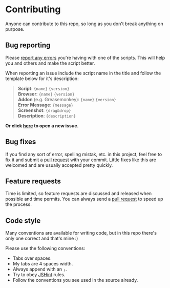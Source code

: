 # Contributing
Anyone can contribute to this repo, so long as you don't break anything on purpose.


## Bug reporting
Please [report any errors](https://github.com/jerone/UserScripts/issues/new) you're having with one of the scripts. This will help you and others and make the script better.

When reporting an issue include the script name in the title and follow the template below for it's description:

> **Script**: `{name}` `{version}`<br />
> **Browser**: `{name}` `{version}`<br />
> **Addon** (e.g. Greasemonkey): `{name}` `{version}`<br />
> **Error Message**: `{message}`<br />
> **Screenshot**: `{drag&drop}`<br />
> **Description**: `{description}`<br />

**Or click [here](https://github.com/jerone/UserScripts/issues/new?title=%28{script%20name}%29%20{summary}&body=**Script**%3A%20{name}%20{version}%0A**Browser**%3A%20{name}%20{version}%0A**Addon**%20%28e.g.%20Greasemonkey%29%3A%20{name}%20{version}%0A**Error%20Message**%3A%20%60{message}%60%0A**Screenshot**%3A%20{drag%26drop}%0A**Description**%3A%20{description}) to open a new issue.**


## Bug fixes
If you find any sort of error, spelling mistak, etc. in this project, feel free to fix it and submit a [pull request](https://github.com/jerone/UserScripts/pulls) with your commit. Little fixes like this are welcomed and are usually accepted pretty quickly.


## Feature requests
Time is limited, so feature requests are discussed and released when possible and time permits. You can always send a [pull request](https://github.com/jerone/UserScripts/pulls) to speed up the process.


## Code style
Many conventions are available for writing code, but in this repo there's only one correct and that's mine :)

Please use the following conventions:

* Tabs over spaces.
* My tabs are 4 spaces width.
* Always append with an `;`.
* Try to obey [JSHint](http://jshint.com) rules.
* Follow the conventions you see used in the source already.
